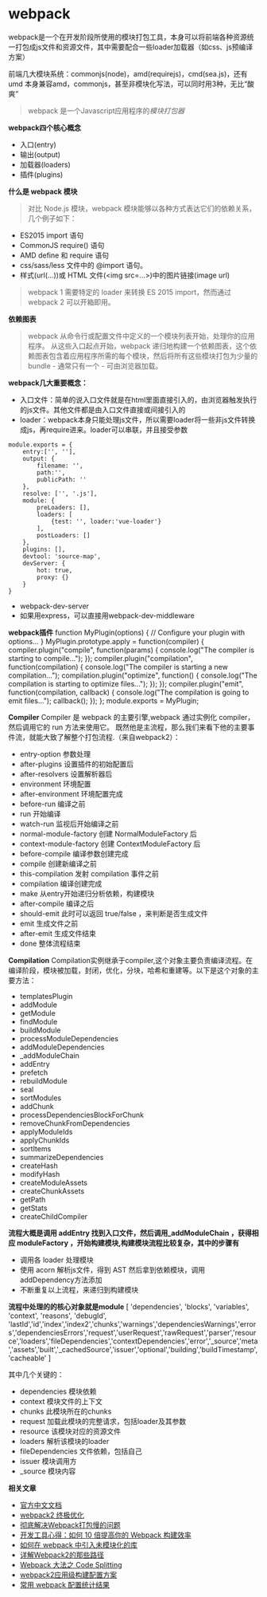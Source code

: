 # webpack

> 
webpack是一个在开发阶段所使用的模块打包工具，本身可以将前端各种资源统一打包成js文件和资源文件，其中需要配合一些loader加载器（如css、js预编译方案）

前端几大模块系统：commonjs(node)，amd(requirejs)，cmd(sea.js)，还有umd
本身兼容amd，commonjs，甚至非模块化写法，可以同时用3种，无比“酸爽”

> webpack 是一个Javascript应用程序的*模块打包器*

**webpack四个核心概念**
* 入口(entry)
* 输出(output)
* 加载器(loaders)
* 插件(plugins)

**什么是 webpack 模块**
> 对比 Node.js 模块，webpack 模块能够以各种方式表达它们的依赖关系，几个例子如下：

* ES2015 import 语句
* CommonJS require() 语句
* AMD define 和 require 语句
* css/sass/less 文件中的 @import 语句。
* 样式(url(...))或 HTML 文件(&lt;img src=...&gt;)中的图片链接(image url)

> webpack 1 需要特定的 loader 来转换 ES 2015 import，然而通过 webpack 2 可以开箱即用。

**依赖图表**
> webpack 从命令行或配置文件中定义的一个模块列表开始，处理你的应用程序。 从这些入口起点开始，webpack 递归地构建一个依赖图表，这个依赖图表包含着应用程序所需的每个模块，然后将所有这些模块打包为少量的 bundle - 通常只有一个 - 可由浏览器加载。


**webpack几大重要概念：**
* 入口文件：简单的说入口文件就是在html里面直接引入的，由浏览器触发执行的js文件。其他文件都是由入口文件直接或间接引入的
* loader：webpack本身只能处理js文件，所以需要loader将一些非js文件转换成js，再require进来。loader可以串联，并且接受参数

> 
    module.exports = {
        entry:['', ''],
        output: {
            filename: '',
            path:'',
            publicPath: ''
        },
        resolve: ['', '.js'],
        module: {
            preLoaders: [],
            loaders: [
                {test: '', loader:'vue-loader'}
            ],
            postLoaders: []
        },
        plugins: [],
        devtool: 'source-map',
        devServer: {
            hot: true,
            proxy: {}
        }
    }

> 
* webpack-dev-server 
* 如果用express，可以直接用webpack-dev-middleware


**webpack插件**
        function MyPlugin(options) {
        // Configure your plugin with options...
        }
        MyPlugin.prototype.apply = function(compiler) {
            compiler.plugin("compile", function(params) {
            console.log("The compiler is starting to compile...");
        });
        compiler.plugin("compilation", function(compilation) {
            console.log("The compiler is starting a new compilation...");
            compilation.plugin("optimize", function() {
                console.log("The compilation is starting to optimize files...");
            });
        });
        compiler.plugin("emit", function(compilation, callback) {
            console.log("The compilation is going to emit files...");
                callback();
            });
        };
        module.exports = MyPlugin;


**Compiler**
Compiler 是 webpack 的主要引擎,webpack 通过实例化 compiler，然后调用它的 run 方法来使用它。
既然他是主流程，那么我们来看下他的主要事件流，就能大致了解整个打包流程.（来自webpack2）：
* entry-option 参数处理
* after-plugins 设置插件的初始配置后
* after-resolvers 设置解析器后
* environment 环境配置
* after-environment 环境配置完成
* before-run 编译之前
* run 开始编译
* watch-run 监视后开始编译之前
* normal-module-factory 创建 NormalModuleFactory 后
* context-module-factory 创建 ContextModuleFactory 后
* before-compile 编译参数创建完成
* compile 创建新编译之前
* this-compilation 发射 compilation 事件之前
* compilation 编译创建完成
* make 从entry开始递归分析依赖，构建模块
* after-compile 编译之后
* should-emit 此时可以返回 true/false ，来判断是否生成文件
* emit 生成文件之前
* after-emit 生成文件结束
* done 整体流程结束

**Compilation**
Compilation实例继承于compiler,这个对象主要负责编译流程。在编译阶段，模块被加载，封闭，优化，分块，哈希和重建等。以下是这个对象的主要方法：
* templatesPlugin
* addModule
* getModule
* findModule
* buildModule
* processModuleDependencies
* addModuleDependencies
* _addModuleChain
* addEntry
* prefetch
* rebuildModule
* seal
* sortModules
* addChunk
* processDependenciesBlockForChunk
* removeChunkFromDependencies
* applyModuleIds
* applyChunkIds
* sortItems
* summarizeDependencies
* createHash
* modifyHash
* createModuleAssets
* createChunkAssets
* getPath
* getStats
* createChildCompiler

**流程大概是调用 addEntry 找到入口文件，然后调用_addModuleChain ，获得相应 moduleFactory ，开始构建模块,构建模块流程比较复杂，其中的步骤有**
* 调用各 loader 处理模块
* 使用 acorn 解析js文件，得到 AST 然后拿到依赖模块，调用addDependency方法添加
* 不断重复以上流程，来递归到构建模块

**流程中处理的的核心对象就是module**
    [
        'dependencies',
        'blocks',
        'variables',
        'context',
        'reasons',
        'debugId',
        'lastId','id','index','index2','chunks','warnings','dependenciesWarnings','errors','dependenciesErrors','request','userRequest','rawRequest','parser','resource','loaders','fileDependencies','contextDependencies','error','_source','meta','assets','built','_cachedSource','issuer','optional','building','buildTimestamp','cacheable'
    ]

其中几个关键的：
* dependencies 模块依赖
* context 模块文件的上下文
* chunks 此模块所在的chunks
* request 加载此模块的完整请求，包括loader及其参数
* resource 该模块对应的资源文件
* loaders 解析该模块的loader
* fileDependencies 文件依赖，包括自己
* issuer 模块调用方
* _source 模块内容



**相关文章**
* [官方中文文档](https://doc.webpack-china.org/concepts/)
* [webpack2 终极优化](https://github.com/gwuhaolin/blog/issues/2)
* [彻底解决Webpack打包慢的问题](https://segmentfault.com/a/1190000006087638)
* [开发工具心得：如何 10 倍提高你的 Webpack 构建效率](https://segmentfault.com/a/1190000005770042)
* [如何在 webpack 中引入未模块化的库](https://sebastianblade.com/how-to-import-unmodular-library-like-zepto/)
* [详解Webpack2的那些路径](http://www.qinshenxue.com/article/20170315092242.html)
* [Webpack 大法之 Code Splitting](https://zhuanlan.zhihu.com/p/26710831)
* [webpack2应用级构建配置方案](http://www.tangshuang.net/3573.html)
* [常用 webpack 配置统计结果](https://github.com/pigcan/blog/issues/5)
